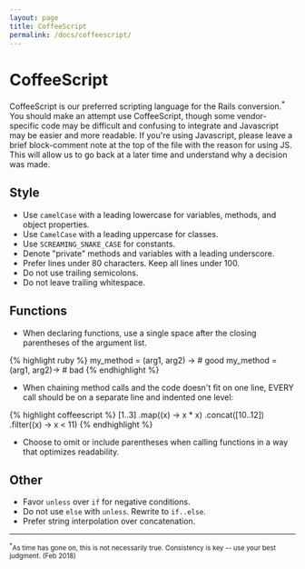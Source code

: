 ```yaml
---
layout: page
title: CoffeeScript
permalink: /docs/coffeescript/
---
```


# CoffeeScript

CoffeeScript is our preferred scripting language for the Rails conversion.<sup>*</sup>  You
should make an attempt use CoffeeScript, though some vendor-specific code may be
difficult and confusing to integrate and Javascript may be easier and more readable.
If you're using Javascript, please leave a brief block-comment note at the top of
the file with the reason for using JS.  This will allow us to go back at a later
time and understand why a decision was made.

## Style

* Use `camelCase` with a leading lowercase for variables, methods, and object
  properties.
* Use `CamelCase` with a leading uppercase for classes.
* Use `SCREAMING_SNAKE_CASE` for constants.
* Denote "private" methods and variables with a leading underscore.
* Prefer lines under 80 characters. Keep all lines under 100.
* Do not use trailing semicolons.
* Do not leave trailing whitespace.

## Functions

* When declaring functions, use a single space after the closing parentheses
  of the argument list.

{% highlight ruby %}
  my_method = (arg1, arg2) -> # good
  my_method = (arg1, arg2)-> # bad
{% endhighlight %}

* When chaining method calls and the code doesn't fit on one line, EVERY call
  should be on a separate line and indented one level:

{% highlight coffeescript %}
  [1..3]
    .map((x) -> x * x)
    .concat([10..12])
    .filter((x) -> x < 11)
{% endhighlight %}

* Choose to omit or include parentheses when calling functions in a way that
  optimizes readability.

## Other

* Favor `unless` over `if` for negative conditions.
* Do not use `else` with `unless`.  Rewrite to `if..else`.
* Prefer string interpolation over concatenation.

___
<small><sup>*</sup>As time has gone on, this is not necessarily true. Consistency is key -- use your best judgment. (Feb 2018)</small>